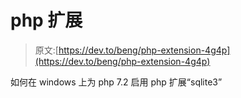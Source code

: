# php 扩展

> 原文:[https://dev.to/beng/php-extension-4g4p](https://dev.to/beng/php-extension-4g4p)

如何在 windows 上为 php 7.2 启用 php 扩展“sqlite3”